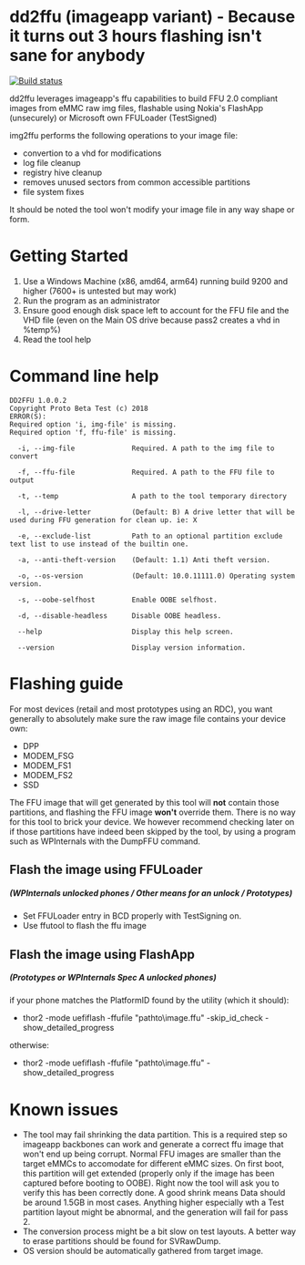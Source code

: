 # dd2ffu (imageapp variant) - Because it turns out 3 hours flashing isn't sane for anybody
[![Build status](https://interoptools.visualstudio.com/DD2FFU/_apis/build/status/DD2FFU-.NET%20Desktop-CI)](https://interoptools.visualstudio.com/DD2FFU/_build/latest?definitionId=7)

dd2ffu leverages imageapp's ffu capabilities to build FFU 2.0 compliant images from eMMC raw img files, flashable using Nokia's FlashApp (unsecurely) or Microsoft own FFULoader (TestSigned)

img2ffu performs the following operations to your image file:

- convertion to a vhd for modifications
- log file cleanup
- registry hive cleanup
- removes unused sectors from common accessible partitions
- file system fixes

It should be noted the tool won't modify your image file in any way shape or form.

# Getting Started
1.	Use a Windows Machine (x86, amd64, arm64) running build 9200 and higher (7600+ is untested but may work)
2.	Run the program as an administrator
3.	Ensure good enough disk space left to account for the FFU file and the VHD file (even on the Main OS drive because pass2 creates a vhd in %temp%)
4.	Read the tool help

# Command line help
```
DD2FFU 1.0.0.2
Copyright Proto Beta Test (c) 2018
ERROR(S):
Required option 'i, img-file' is missing.
Required option 'f, ffu-file' is missing.

  -i, --img-file              Required. A path to the img file to convert

  -f, --ffu-file              Required. A path to the FFU file to output

  -t, --temp                  A path to the tool temporary directory

  -l, --drive-letter          (Default: B) A drive letter that will be used during FFU generation for clean up. ie: X

  -e, --exclude-list          Path to an optional partition exclude text list to use instead of the builtin one.

  -a, --anti-theft-version    (Default: 1.1) Anti theft version.

  -o, --os-version            (Default: 10.0.11111.0) Operating system version.

  -s, --oobe-selfhost         Enable OOBE selfhost.

  -d, --disable-headless      Disable OOBE headless.

  --help                      Display this help screen.

  --version                   Display version information.
```

# Flashing guide
For most devices (retail and most prototypes using an RDC), you want generally to absolutely make sure the raw image file contains your device own:

-	DPP
-	MODEM_FSG
-	MODEM_FS1
-	MODEM_FS2
-	SSD

The FFU image that will get generated by this tool will **not** contain those partitions, and flashing the FFU image **won't** override them. There is no way for this tool to brick your device. We however recommend checking later on if those partitions have indeed been skipped by the tool, by using a program such as WPInternals with the DumpFFU command.

## Flash the image using FFULoader 
##### (WPInternals unlocked phones / Other means for an unlock / Prototypes)

-	Set FFULoader entry in BCD properly with TestSigning on.
-	Use ffutool to flash the ffu image

## Flash the image using FlashApp 
##### (Prototypes or WPInternals Spec A unlocked phones)

if your phone matches the PlatformID found by the utility (which it should):

-	thor2 -mode uefiflash -ffufile "pathto\image.ffu" -skip_id_check -show_detailed_progress

otherwise:

-	thor2 -mode uefiflash -ffufile "pathto\image.ffu" -show_detailed_progress

# Known issues
- The tool may fail shrinking the data partition. This is a required step so imageapp backbones can work and generate a correct ffu image that won't end up being corrupt. Normal FFU images are smaller than the target eMMCs to accomodate for different eMMC sizes. On first boot, this partition will get extended (properly only if the image has been captured before booting to OOBE). Right now the tool will ask you to verify this has been correctly done. A good shrink means Data should be around 1.5GB in most cases. Anything higher especially wth a Test partition layout might be abnormal, and the generation will fail for pass 2.
- The conversion process might be a bit slow on test layouts. A better way to erase partitions should be found for SVRawDump.
- OS version should be automatically gathered from target image.